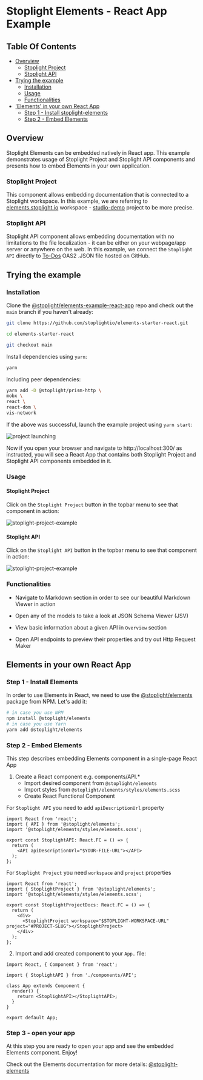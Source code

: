 # Stoplight Elements - React App Example

## Table Of Contents

* [Overview](#overview)
  * [Stoplight Project](#stoplight-project)
  * [Stoplight API](#stoplight-api)
* [Trying the example](#trying-the-example)
  * [Installation](#installation)
  * [Usage](#usage)
  * [Functionalities](#functionalities)
* ['Elements' in your own React App](#elements-in-your-own-react-app)
  * [Step 1 - Install stoplight-elements](#step-1-install-elements)
  * [Step 2 - Embed Elements](#embed-elements)

## Overview

Stoplight Elements can be embedded natively in React app. This example demonstrates usage of Stoplight Project and Stoplight API components and presents how to embed Elements in your own application.

### Stoplight Project

This component allows embedding documentation that is connected to a Stoplight workspace. In this example, we are referring to [elements.stoplight.io](https://elements.stoplight.io) workspace - [studio-demo](https://elements.stoplight.io/docs/studio-demo) project to be more precise.

### Stoplight API

Stoplight API component allows embedding documentation with no limitations to the file localization - it can be either on your webpage/app server or anywhere on the web. In this example, we connect the `Stoplight API` directly to [To-Dos](https://raw.githubusercontent.com/stoplightio/studio-demo/master/reference/todos/openapi.v1.json) OAS2 .JSON file hosted on GitHub.

## Trying the example

### Installation

Clone the [@stoplight/elements-example-react-app](https://github.com/stoplightio/elements/tree/beta/) repo and check out the `main` branch if you haven't already:

```bash
git clone https://github.com/stoplightio/elements-starter-react.git

cd elements-starter-react

git checkout main
```

Install dependencies using `yarn`:

```bash
yarn
```

Including peer dependencies:

```bash
yarn add -D @stoplight/prism-http \
mobx \
react \
react-dom \
vis-network
```

If the above was successful, launch the example project using `yarn start`:

![project launching](https://user-images.githubusercontent.com/58433203/92106507-c7e19e80-ede4-11ea-99f6-190ab309c424.png)

Now if you open your browser and navigate to http://localhost:300/ as instructed, you will see a React App that contains both Stoplight Project and Stoplight API components embedded in it.

### Usage

#### **Stoplight Project**

Click on the `Stoplight Project` button in the topbar menu to see that component in action:

![stoplight-project-example](https://user-images.githubusercontent.com/58433203/92106502-c617db00-ede4-11ea-8331-34b65bd36391.png)

#### **Stoplight API**

Click on the `Stoplight API` button in the topbar menu to see that component in action:

![stoplight-project-example](https://user-images.githubusercontent.com/58433203/92106493-c31cea80-ede4-11ea-95fa-e786b6b00efa.png)

### **Functionalities**

* Navigate to Markdown section in order to see our beautiful Markdown Viewer in action

* Open any of the models to take a look at JSON Schema Viewer (JSV)

* View basic information about a given API in `Overview` section

* Open API endpoints to preview their properties and try out Http Request Maker

## Elements in your own React App

### Step 1 - Install Elements

In order to use Elements in React, we need to use the [@stoplight/elements](https://www.npmjs.com/package/@stoplight/elements) package from NPM. Let's add it:

```bash
# in case you use NPM
npm install @stoplight/elements
# in case you use Yarn
yarn add @stoplight/elements
```

### Step 2 - Embed Elements

This step describes embedding Elements component in a single-page React App

1. Create a React component e.g. components/API.*
   * Import desired component from `@stoplight/elements`
   * Import styles from `@stoplight/elements/styles/elements.scss`
   * Create React Functional Component

For `Stoplight API` you need to add `apiDescriptionUrl` property

```tsx
import React from 'react';
import { API } from '@stoplight/elements';
import '@stoplight/elements/styles/elements.scss';

export const StoplightAPI: React.FC = () => {
  return (
    <API apiDescriptionUrl="$YOUR-FILE-URL"></API>
  );
};
```

For `Stoplight Project` you need `workspace` and `project` properties

```tsx
import React from 'react';
import { StoplightProject } from '@stoplight/elements';
import '@stoplight/elements/styles/elements.scss';

export const StoplightProjectDocs: React.FC = () => {
  return (
    <div>
      <StoplightProject workspace="$STOPLIGHT-WORKSPACE-URL" project="#PROJECT-SLUG"></StoplightProject>
    </div>
  );
};
```

2. Import and add created component to your `App.` file:

```tsx
import React, { Component } from 'react';

import { StoplightAPI } from './components/API';

class App extends Component {
  render() {
    return <StoplightAPI></StoplightAPI>;
  }
}

export default App;

```

### Step 3 - open your app

At this step you are ready to open your app and see the embedded Elements component. Enjoy!

Check out the Elements documentation for more details: [@stoplight-elements](https://www.npmjs.com/package/@stoplight/elements)
